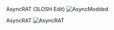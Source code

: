 AsyncRAT (3LOSH Edit)
![AsyncModded](https://github.com/user-attachments/assets/6f4f8088-27a8-490c-90eb-d8608fe8b30f)

AsyncRAT
![AsyncRAT](https://github.com/user-attachments/assets/e09d57b1-70f6-4129-9342-19a89ebec6aa)
